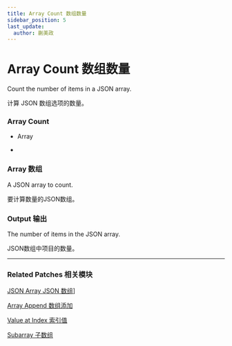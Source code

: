 ```yaml
---
title: Array Count 数组数量
sidebar_position: 5
last_update:
  author: 蒯美政
---
```


# Array Count 数组数量

Count the number of items in a JSON array.

计算 JSON 数组选项的数量。

<div className="patch-container">
    <div className="patch processor">
        <h3>Array Count</h3>
        <ul className="inputs">
            <li>Array<span></span></li>
        </ul>
        <ul className="outputs">
            <li><span></span></li>
        </ul>
    </div>
</div>

### Array 数组

A JSON array to count.

要计算数量的JSON数组。

### Output 输出

The number of items in the JSON array.

JSON数组中项目的数量。

------

### Related Patches 相关模块

[JSON Array JSON 数组](./JSON%20Array)]

[Array Append 数组添加](./Array%20Append)

[Value at Index 索引值](./Value%20at%20Index)

[Subarray 子数组](./Subarray)
